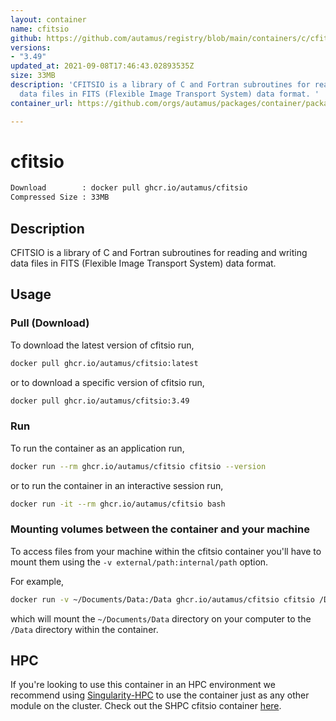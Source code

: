 ```yaml
---
layout: container
name: cfitsio
github: https://github.com/autamus/registry/blob/main/containers/c/cfitsio/spack.yaml
versions:
- "3.49"
updated_at: 2021-09-08T17:46:43.02893535Z
size: 33MB
description: 'CFITSIO is a library of C and Fortran subroutines for reading and writing
  data files in FITS (Flexible Image Transport System) data format. '
container_url: https://github.com/orgs/autamus/packages/container/package/cfitsio

---
```

# cfitsio
```bash 
Download        : docker pull ghcr.io/autamus/cfitsio
Compressed Size : 33MB
```

## Description
CFITSIO is a library of C and Fortran subroutines for reading and writing data files in FITS (Flexible Image Transport System) data format. 

## Usage
### Pull (Download)
To download the latest version of cfitsio run,

```bash
docker pull ghcr.io/autamus/cfitsio:latest
```

or to download a specific version of cfitsio run,

```bash
docker pull ghcr.io/autamus/cfitsio:3.49
```
### Run
To run the container as an application run,
```bash
docker run --rm ghcr.io/autamus/cfitsio cfitsio --version
```

or to run the container in an interactive session run,
```bash
docker run -it --rm ghcr.io/autamus/cfitsio bash
```

### Mounting volumes between the container and your machine
To access files from your machine within the cfitsio container you'll have to mount them using the `-v external/path:internal/path` option.

For example,
```bash
docker run -v ~/Documents/Data:/Data ghcr.io/autamus/cfitsio cfitsio /Data/myData.csv
```
which will mount the `~/Documents/Data` directory on your computer to the `/Data` directory within the container.

## HPC
If you're looking to use this container in an HPC environment we recommend using [Singularity-HPC](https://singularity-hpc.readthedocs.io) to use the container just as any other module on the cluster. Check out the SHPC cfitsio container [here](https://singularityhub.github.io/singularity-hpc/r/ghcr.io-autamus-cfitsio/).